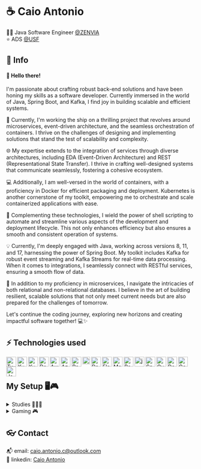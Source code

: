 # :coffee: Caio Antonio

:technologist: Java Software Engineer [@ZENVIA](https://github.com/zenvia)  
:star: ADS [@USF](https://www.usf.edu.br/)<br/>

## :speech_balloon: Info

#### 👋 Hello there!

I'm passionate about crafting robust back-end solutions and have been honing my skills as a software developer. Currently immersed in the world of Java, Spring Boot, and Kafka, I find joy in building scalable and efficient systems.

🚀 Currently, I'm working the ship on a thrilling project that revolves around microservices, event-driven architecture, and the seamless orchestration of containers. I thrive on the challenges of designing and implementing solutions that stand the test of scalability and complexity.

🌐 My expertise extends to the integration of services through diverse architectures, including EDA (Event-Driven Architecture) and REST (Representational State Transfer). I thrive in crafting well-designed systems that communicate seamlessly, fostering a cohesive ecosystem.

💻 Additionally, I am well-versed in the world of containers, with a proficiency in Docker for efficient packaging and deployment. Kubernetes is another cornerstone of my toolkit, empowering me to orchestrate and scale containerized applications with ease.

🔧 Complementing these technologies, I wield the power of shell scripting to automate and streamline various aspects of the development and deployment lifecycle. This not only enhances efficiency but also ensures a smooth and consistent operation of systems.

💡 Currently, I'm deeply engaged with Java, working across versions 8, 11, and 17, harnessing the power of Spring Boot. My toolkit includes Kafka for robust event streaming and Kafka Streams for real-time data processing. When it comes to integrations, I seamlessly connect with RESTful services, ensuring a smooth flow of data.

🔗 In addition to my proficiency in microservices, I navigate the intricacies of both relational and non-relational databases. I believe in the art of building resilient, scalable solutions that not only meet current needs but are also prepared for the challenges of tomorrow.

Let's continue the coding journey, exploring new horizons and creating impactful software together! 💻✨
## :zap: Technologies used

<img align="left" alt="Tux" width="26px" src="https://user-images.githubusercontent.com/58996814/210672715-96d6812c-3358-4395-90a0-be9ba85ba3d7.png" />
<img align="left" alt="Kubernetes" width="26px" src="https://github.com/caioantoniodev/caioantoniodev/assets/58996814/66ea289e-43eb-4c58-8e32-a6c534a82913" />
<img align="left" alt="Kubernetes" width="26px" src="https://github.com/caioantoniodev/caioantoniodev/assets/58996814/6ca7e544-6638-44dc-96cc-76add67c2802" />
<img align="left" alt="Docker" width="26px" src="https://user-images.githubusercontent.com/58996814/210672663-273bf564-be62-46ac-a15b-e04b7abb40e1.png" />
<img align="left" alt="Aws" width="26px" src="https://user-images.githubusercontent.com/58996814/210672543-5f27130f-79c7-4855-95a2-53a8150db17f.png" />
<img align="left" alt="Azure" width="26px" src="https://user-images.githubusercontent.com/58996814/210670950-454907fc-dc2c-47fb-9bd3-e778a1f363f3.png" />
<img align="left" alt="Rabbit" width="26px" src="https://user-images.githubusercontent.com/58996814/210672416-bef9cf2b-8ca5-46c7-a72f-6ff695e4ead5.png" />
<img align="left" alt="Kafka" width="20px" src="https://github.com/caioantoniodev/caioantoniodev/assets/58996814/e32962f7-6572-40eb-b106-8b40b7abd8c5" />
<img align="left" alt="DataDog" width="26px" src="https://user-images.githubusercontent.com/58996814/210672063-5fb03b1a-e4f3-4f60-9a03-138da32a645a.png" />
<img align="left" alt="Elastic" width="26px" src="https://user-images.githubusercontent.com/58996814/210672054-baabc344-6663-44b3-b809-9df5d9f35a62.png" />
<img align="left" alt="Mongodb" width="26px" src="https://user-images.githubusercontent.com/58996814/210673096-ceb725a4-d73e-44a5-a8aa-bb085c5f4415.png" />
<img align="left" alt="Postgres" width="26px" src="https://user-images.githubusercontent.com/58996814/210673083-2901fa98-6451-4917-877b-8e38504b215f.png" />
<img align="left" alt="java" width="26px" src="https://user-images.githubusercontent.com/58996814/210672068-3287d0d0-5874-4a92-bb6d-64fca80660ca.png">
<img align="left" alt="Spring" width="26px" src="https://user-images.githubusercontent.com/58996814/210671608-eaaad734-f3dd-49a0-8418-1781076abc2c.png" />
<img align="left" alt="Quarkus" width="26px" src="https://user-images.githubusercontent.com/58996814/210672047-c5bfe10c-2d9d-4e2b-85bf-db654e178f64.png" />
<img align="left" alt="DotNet" width="26px" src="https://user-images.githubusercontent.com/58996814/210671533-523f8555-4ef4-4adb-aef7-17ade2690f13.png" />
<img align="left" alt="GoLang" width="26px" src="https://emojis.slackmojis.com/emojis/images/1454546974/291/golang.png?1454546974" />
<img align="left" alt="Js" width="26px" src="https://user-images.githubusercontent.com/58996814/210673231-dff22a35-e5fc-44bd-8ec3-a63b64d14d02.png" />
<br />
<br />

## My Setup 🖥️🎮

#### 

<details>
<summary>Studies 👨🏻‍💻</summary>
  
  - **Laptop:** Macbook Air M1 [8GB 256GB]
    
  - **Peripherals:**
    - Keyboard [Cooler Master CK721]
    - Mouse [Cooler Master MM731]
    - Monitor [LG Ultrawide 25" 75hz]
      
  - **Tools:** 
    - JetBrains Toolbox [InttelliJ and DataGrip]
    - VSCode
    - Iterm2 [Fish and Spaceship]
    - Postico
    - Insominia
    - Red
    - NoSQL Workbench
    - Mongosh
    - KCat
</details>

<details>
<summary>Gaming 🎮</summary>

  - **Gaming PC:**
    - Ryzen 5 5600
    - 32GB DDR4
    - GTX 1650
    - SSD NVMe 256GB [SO]
    - SSD NVMe 2TB [Data]
    - Water Cooler 240mm
      
  - **Peripherals:**
    - Keyboard [Cooler Master CK721]
    - Mouse [Cooler Master MM731]
    - Monitor [LG Ultragear 24" 144hz]
    - Headset [Hyper Cloud Stinger Wirelles]
      
  - **Other:** [Any other specific details about your gaming setup]

</details>

## :eyeglasses: Contact

:mailbox_with_mail: email: [caio.antonio.c@outlook.com](mailto:caiocichetti08@gmail.com)  
:link: linkedin: [Caio Antonio](https://www.linkedin.com/in/caioantoniocr)
